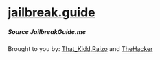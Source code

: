 # [jailbreak.guide](https://jailbreakguide.tk)
##### Source JailbreakGuide.me
Brought to you by: [That_Kidd](https://github.com/That-Kidd),[Raizo](https://github.com/iraizo/) and [TheHacker](https://github.com/The-Hacker894)
